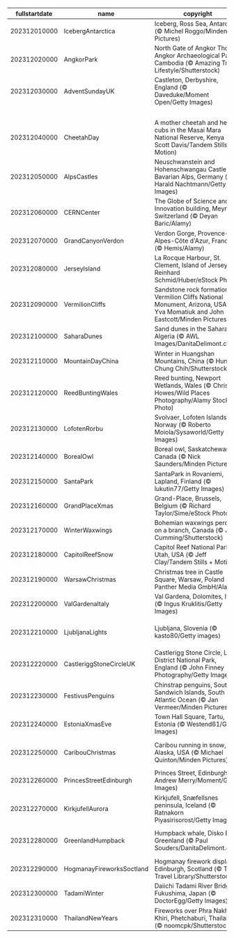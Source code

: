 |fullstartdate|name|copyright|title|image|
|--|--|--|--|--|
202312010000|IcebergAntarctica|Iceberg, Ross Sea, Antarctica (© Michel Roggo/Minden Pictures)|Celebrating the coolest place!|![](/en-GB/2023/12/202312010000IcebergAntarctica.jpg)|
202312020000|AngkorPark|North Gate of Angkor Thom, Angkor Archaeological Park, Cambodia (© Amazing Travel Lifestyle/Shutterstock)|A city within a city|![](/en-GB/2023/12/202312020000AngkorPark.jpg)|
202312030000|AdventSundayUK|Castleton, Derbyshire, England (© Daveduke/Moment Open/Getty Images)|Ready, set, cheer!|![](/en-GB/2023/12/202312030000AdventSundayUK.jpg)|
||||![](/en-GB/2023/12/.jpg)|
202312040000|CheetahDay|A mother cheetah and her cubs in the Masai Mara National Reserve, Kenya (© Scott Davis/Tandem Stills + Motion)|Masters of agility and cuteness|![](/en-GB/2023/12/202312040000CheetahDay.jpg)|
202312050000|AlpsCastles|Neuschwanstein and Hohenschwangau Castles, Bavarian Alps, Germany (© Harald Nachtmann/Getty Images)|Straight out of a fairytale|![](/en-GB/2023/12/202312050000AlpsCastles.jpg)|
202312060000|CERNCenter|The Globe of Science and Innovation building, Meyrin, Switzerland (© Deyan Baric/Alamy)|A global code for the future|![](/en-GB/2023/12/202312060000CERNCenter.jpg)|
202312070000|GrandCanyonVerdon|Verdon Gorge, Provence-Alpes-Côte d'Azur, France (© Hemis/Alamy)|Isn't it just 'gorges'?|![](/en-GB/2023/12/202312070000GrandCanyonVerdon.jpg)|
202312080000|JerseyIsland|La Rocque Harbour, St. Clement, Island of Jersey (© Reinhard Schmid/Huber/eStock Photo)|Not that Jersey Shore|![](/en-GB/2023/12/202312080000JerseyIsland.jpg)|
202312090000|VermilionCliffs|Sandstone rock formations, Vermilion Cliffs National Monument, Arizona, USA (© Yva Momatiuk and John Eastcott/Minden Pictures)|Sculpted by time|![](/en-GB/2023/12/202312090000VermilionCliffs.jpg)|
202312100000|SaharaDunes|Sand dunes in the Sahara, Algeria (© AWL Images/DanitaDelimont.com)|Each day a different dune|![](/en-GB/2023/12/202312100000SaharaDunes.jpg)|
202312110000|MountainDayChina|Winter in Huangshan Mountains, China (© Hung Chung Chih/Shutterstock)|Care for a peak?|![](/en-GB/2023/12/202312110000MountainDayChina.jpg)|
202312120000|ReedBuntingWales|Reed bunting, Newport Wetlands, Wales (© Chris Howes/Wild Places Photography/Alamy Stock Photo)|Look no 'feather'|![](/en-GB/2023/12/202312120000ReedBuntingWales.jpg)|
202312130000|LofotenRorbu|Svolvaer, Lofoten Islands, Norway (© Roberto Moiola/Sysaworld/Getty Images)|Life in a hut-shell|![](/en-GB/2023/12/202312130000LofotenRorbu.jpg)|
202312140000|BorealOwl|Boreal owl, Saskatchewan, Canada (© Nick Saunders/Minden Pictures)|Owl in one|![](/en-GB/2023/12/202312140000BorealOwl.jpg)|
202312150000|SantaPark|SantaPark in Rovaniemi, Lapland, Finland (© lukutin77/Getty Images)|Santa's playground|![](/en-GB/2023/12/202312150000SantaPark.jpg)|
202312160000|GrandPlaceXmas|Grand-Place, Brussels, Belgium (© Richard Taylor/Sime/eStock Photo)|A cheerful case of the blues|![](/en-GB/2023/12/202312160000GrandPlaceXmas.jpg)|
202312170000|WinterWaxwings|Bohemian waxwings perched on a branch, Canada (© Jim Cumming/Shutterstock)|Feathered fashionistas|![](/en-GB/2023/12/202312170000WinterWaxwings.jpg)|
202312180000|CapitolReefSnow|Capitol Reef National Park, Utah, USA (© Jeff Clay/Tandem Stills + Motion)|Snow, snow on the range|![](/en-GB/2023/12/202312180000CapitolReefSnow.jpg)|
202312190000|WarsawChristmas|Christmas tree in Castle Square, Warsaw, Poland (© Panther Media GmbH/Alamy)|Santa's Polish rest stop|![](/en-GB/2023/12/202312190000WarsawChristmas.jpg)|
202312200000|ValGardenaItaly|Val Gardena, Dolomites, Italy (© Ingus Kruklitis/Getty Images)|Lights of the Dolomites|![](/en-GB/2023/12/202312200000ValGardenaItaly.jpg)|
202312210000|LjubljanaLights|Ljubljana, Slovenia (© kasto80/Getty images)|Holiday cheer, Slovenian style|![](/en-GB/2023/12/202312210000LjubljanaLights.jpg)|
202312220000|CastleriggStoneCircleUK|Castlerigg Stone Circle, Lake District National Park, England (© John Finney Photography/Getty Images)|Bring on the light|![](/en-GB/2023/12/202312220000CastleriggStoneCircleUK.jpg)|
202312230000|FestivusPenguins|Chinstrap penguins, South Sandwich Islands, South Atlantic Ocean (© Jan Vermeer/Minden Pictures)|They've got some things to say|![](/en-GB/2023/12/202312230000FestivusPenguins.jpg)|
202312240000|EstoniaXmasEve|Town Hall Square, Tartu, Estonia (© Westend61/Getty Images)|How lovely are your branches|![](/en-GB/2023/12/202312240000EstoniaXmasEve.jpg)|
202312250000|CaribouChristmas|Caribou running in snow, Alaska, USA (© Michael Quinton/Minden Pictures)|Merry Christmas, deer friends!|![](/en-GB/2023/12/202312250000CaribouChristmas.jpg)|
202312260000|PrincesStreetEdinburgh|Princes Street, Edinburgh (© Andrew Merry/Moment/Getty Images)|Happy Boxing Day!|![](/en-GB/2023/12/202312260000PrincesStreetEdinburgh.jpg)|
202312270000|KirkjufellAurora|Kirkjufell, Snæfellsnes peninsula, Iceland (© Ratnakorn Piyasirisorost/Getty Images)|The land of ice and fire|![](/en-GB/2023/12/202312270000KirkjufellAurora.jpg)|
202312280000|GreenlandHumpback|Humpback whale, Disko Bay, Greenland (© Paul Souders/DanitaDelimont.com)|Jumping off the endangered list|![](/en-GB/2023/12/202312280000GreenlandHumpback.jpg)|
202312290000|HogmanayFireworksSoctland|Hogmanay firework display, Edinburgh, Scotland (© The Travel Library/Shutterstock)|Lang may yer lum reek|![](/en-GB/2023/12/202312290000HogmanayFireworksSoctland.jpg)|
202312300000|TadamiWinter|Daiichi Tadami River Bridge, Fukushima, Japan (© DoctorEgg/Getty Images)|A journey over the bold blue|![](/en-GB/2023/12/202312300000TadamiWinter.jpg)|
202312310000|ThailandNewYears|Fireworks over Phra Nakhon Khiri, Phetchaburi, Thailand (© noomcpk/Shutterstock)|See you next year!|![](/en-GB/2023/12/202312310000ThailandNewYears.jpg)|
